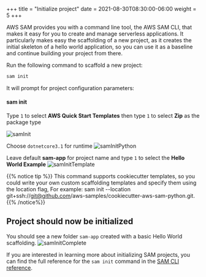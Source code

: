 +++
title = "Initialize project"
date = 2021-08-30T08:30:00-06:00
weight = 5
+++

AWS SAM provides you with a command line tool, the AWS SAM CLI, that makes it easy for you to create and manage serverless applications. It particularly makes easy the scaffolding of a new project, as it creates the initial skeleton of a hello world application, so you can use it as a baseline and continue building your project from there. 

Run the following command to scaffold a new project:
```bash
sam init
```

It will prompt for project configuration parameters: 

#### sam init

Type `1` to select **AWS Quick Start Templates** then type `1` to select **Zip** as the package type

![samInit](/images/csharp/sam/cloud9_ide_sam_init.png)

Choose `dotnetcore3.1` for runtime
![samInitPython](/images/csharp/sam/cloud9_ide_sam_init_csharp.png)

Leave default **sam-app** for project name and type `1` to select the **Hello World Example**
![samInitTemplate](/images/csharp/sam/cloud9_ide_sam_init_template.png)

{{% notice tip %}}
This command supports cookiecutter templates, so you could write your own custom scaffolding templates and specify them using the location flag, For example: sam init --location git+ssh://git@github.com/aws-samples/cookiecutter-aws-sam-python.git.
{{% /notice%}}

## Project should now be initialized

You should see a new folder `sam-app` created with a basic Hello World scaffolding.
![samInitComplete](/images/csharp/sam/cloud9_ide_sam_init_complete.png)

If you are interested in learning more about initializing SAM projects, you can find the full reference for the `sam init` command in the [SAM CLI reference](https://docs.aws.amazon.com/serverless-application-model/latest/developerguide/sam-cli-command-reference-sam-init.html).
